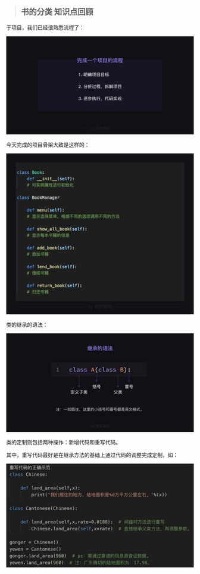 > ## 书的分类 知识点回顾
于项目，我们已经很熟悉流程了：

![](./img/img1.png)

今天完成的项目骨架大致是这样的：

![](./img/img2.png)

类的继承的语法：

![](./img/img3.png)

类的定制则包括两种操作：新增代码和重写代码。

其中，重写代码最好是在继承方法的基础上通过代码的调整完成定制，如：

![](./img/img4.png)


